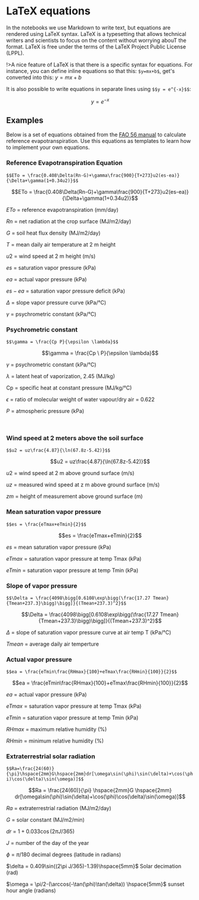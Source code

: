 # LaTeX equations

 In the notebooks we use Markdown to write text, but equations are rendered using LaTeX syntax. LaTeX is a typesetting that allows technical writers and scientists to focus on the content without worrying abouT the format. LaTeX is free under the terms of the LaTeX Project Public License (LPPL).

!>A nice feature of LaTeX is that there is a specific syntax for equations. For instance, you can define inline equations so that this: `$y=mx+b$`, get's converted into this: $y=mx+b$

It is also possible to write equations in separate lines using `$$y = e^{-x}$$`:

$$y = e^{-x}$$


## Examples

Below is a set of equations obtained from the [FAO 56 manual](http://www.fao.org/docrep/X0490E/X0490E00.htm) to calculate reference evapotranspiration. Use this equations as templates to learn how to implement your own equations.


### Reference Evapotranspiration Equation

`$$ETo = \frac{0.408\Delta(Rn-G)+\gamma\frac{900}{T+273}u2(es-ea)}{\Delta+\gamma(1+0.34u2)}$$`

$$ETo = \frac{0.408\Delta(Rn-G)+\gamma\frac{900}{T+273}u2(es-ea)}{\Delta+\gamma(1+0.34u2)}$$

$ETo$ = reference evapotranspiration (mm/day)

$Rn$ = net radiation at the crop surface (MJ/m2/day)

$G$  = soil heat flux density (MJ/m2/day)

$T$ = mean daily air temperature at 2 m height

$u2$ = wind speed at 2 m height (m/s)

$es$ = saturation vapor pressure (kPa)

$ea$ = actual vapor pressure (kPa)

$es-ea$ = saturation vapor pressure deficit (kPa)

$\Delta$ = slope vapor pressure curve (kPa/°C)

$\gamma$ = psychrometric constant (kPa/°C)


### Psychrometric constant
`$$\gamma = \frac{Cp P}{\epsilon \lambda}$$`

$$\gamma = \frac{Cp \ P}{\epsilon \lambda}$$

$\gamma$ = psychrometric constant (kPa/°C)

$\lambda$ = latent heat of vaporization, 2.45 (MJ/kg)

Cp = specific heat at constant pressure (MJ/kg/°C)

$\epsilon$ = ratio of molecular weight of water vapour/dry air = 0.622

$P$ = atmospheric pressure (kPa)

<br/>


### Wind speed at 2 meters above the soil surface

`$$u2 = uz\frac{4.87}{\ln(67.8z-5.42)}$$`

$$u2 = uz\frac{4.87}{\ln(67.8z-5.42)}$$

$u2$ = wind speed at 2 m above ground surface (m/s)

$uz$ = measured wind speed at z m above ground surface (m/s)

$zm$ = height of measurement above ground surface (m)



### Mean saturation vapor pressure

`$$es = \frac{eTmax+eTmin}{2}$$`

$$es = \frac{eTmax+eTmin}{2}$$

$es$ = mean saturation vapor pressure (kPa)

$eTmax$ = saturation vapor pressure at temp Tmax (kPa)

$eTmin$ = saturation vapor pressure at temp Tmin (kPa)

### Slope of vapor pressure

`$$\Delta = \frac{4098\bigg[0.6108\exp\bigg(\frac{17.27 Tmean}{Tmean+237.3}\bigg)\bigg]}{(Tmean+237.3)^2}$$`

$$\Delta = \frac{4098\bigg[0.6108\exp\bigg(\frac{17.27 Tmean}{Tmean+237.3}\bigg)\bigg]}{(Tmean+237.3)^2}$$   

$\Delta$ = slope of saturation vapor pressure curve at air temp T (kPa/°C)

$Tmean$ = average daily air temperture

### Actual vapor pressure

`$$ea = \frac{eTmin\frac{RHmax}{100}+eTmax\frac{RHmin}{100}}{2}$$`

$$ea = \frac{eTmin\frac{RHmax}{100}+eTmax\frac{RHmin}{100}}{2}$$ 

$ea$ = actual vapor pressure (kPa)

$eTmax$ = saturation vapor pressure at temp Tmax (kPa)

$eTmin$ = saturation vapor pressure at temp Tmin (kPa)

$RHmax$ = maximum relative humidity (%)

$RHmin$ = minimum relative humidity (%)

### Extraterrestrial solar radiation

`$$Ra=\frac{24(60)}{\pi}\hspace{2mm}G\hspace{2mm}dr[\omega\sin(\phi)\sin(\delta)+\cos(\phi)\cos(\delta)\sin(\omega)]$$`

$$Ra = \frac{24(60)}{\pi} \hspace{2mm}G \hspace{2mm} dr[\omega\sin(\phi)\sin(\delta)+\cos(\phi)\cos(\delta)\sin(\omega)]$$

$Ra$ = extraterrestrial radiation (MJ/m2/day)

$G$ = solar constant (MJ/m2/min)

$dr$ = $1 + 0.033 \cos(2\pi J/365)$

$J$ = number of the day of the year

$\phi$ = $\pi/180$ decimal degrees  (latitude in radians)

$\delta = 0.409\sin((2\pi J/365)-1.39)\hspace{5mm}$ Solar decimation (rad)

$\omega = \pi/2-(\arccos(-\tan(\phi)\tan(\delta)) \hspace{5mm}$ sunset hour angle (radians)